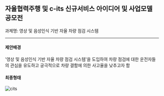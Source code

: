 ## 자율협력주행 및 c-its 신규서비스 아이디어 및 사업모델 공모전
과제명: 영상 및 음성인식 기반 자율 차량 점검 시스템

--------
#### 제안배경
  '영상 및 음성인식 기반 자율 차량 점검 시스템'을 도입하여 차량 점검에 대한 운전자들의 관심을 유도하고 궁극적으로 차량 결함에 의한 사고율을 낮추고자 함
  
#### 최종형태
![cits](https://user-images.githubusercontent.com/48755185/100099679-229a0c00-2ea3-11eb-902a-b1cb5ccf454d.JPG)

